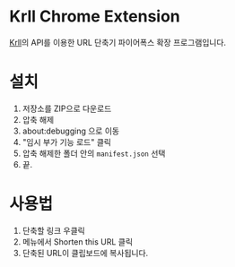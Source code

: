 # Krll Chrome Extension
[Krll](https://www.krll.me)의 API를 이용한 URL 단축기 파이어폭스 확장 프로그램입니다.   

# 설치
1. 저장소를 ZIP으로 다운로드
2. 압축 해제
3. about:debugging 으로 이동
4. "임시 부가 기능 로드" 클릭
5. 압축 해제한 폴더 안의 `manifest.json` 선택
6. 끝.

# 사용법
1. 단축할 링크 우클릭
2. 메뉴에서 Shorten this URL 클릭
3. 단축된 URL이 클립보드에 복사됩니다.